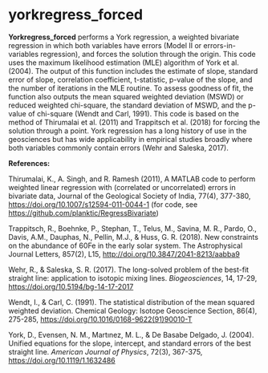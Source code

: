 # yorkregress_forced
**Yorkregress_forced** performs a York regression, a weighted bivariate regression in which both variables have errors (Model II or errors-in-variables regression), and forces the solution through the origin.  This code uses the maximum likelihood estimation (MLE) algorithm of York et al. (2004).  The output of this function includes the estimate of slope, standard error of slope, correlation coefficient, t-statistic, p-value of the slope, and the number of iterations in the MLE routine.  To assess goodness of fit, the function also outputs the mean squared weighted deviation (MSWD) or reduced weighted chi-square, the standard deviation of MSWD, and the p-value of chi-square (Wendt and Carl, 1991).  This code is based on the method of Thirumalai et al. (2011) and Trappitsch et al. (2018) for forcing the solution through a point.  York regression has a long history of use in the geosciences but has wide applicability in empirical studies broadly where both variables commonly contain errors (Wehr and Saleska, 2017).
 
**References:**

Thirumalai, K., A. Singh, and R. Ramesh (2011), A MATLAB code to perform weighted linear regression with (correlated or uncorrelated) errors in bivariate data, Journal of the Geological Society of India, 77(4), 377-380, https://doi.org/10.1007/s12594-011-0044-1 (for code, see https://github.com/planktic/RegressBivariate)

Trappitsch, R., Boehnke, P., Stephan, T., Telus, M., Savina, M. R., Pardo, O., Davis, A.M., Dauphas, N., Pellin, M.J., & Huss, G. R. (2018). New constraints on the abundance of 60Fe in the early solar system. The Astrophysical Journal Letters, 857(2), L15, http://doi.org/10.3847/2041-8213/aabba9

Wehr, R., & Saleska, S. R. (2017). The long-solved problem of the best-fit straight line: application to isotopic mixing lines. *Biogeosciences*, 14, 17-29, https://doi.org/10.5194/bg-14-17-2017

Wendt, I., & Carl, C. (1991). The statistical distribution of the mean squared weighted deviation. Chemical Geology: Isotope Geoscience Section, 86(4), 275-285, https://doi.org/10.1016/0168-9622(91)90010-T

York, D., Evensen, N. M., Martınez, M. L., & De Basabe Delgado, J. (2004). Unified equations for the slope, intercept, and standard errors of the best straight line. *American Journal of Physics*, 72(3), 367-375, https://doi.org/10.1119/1.1632486
